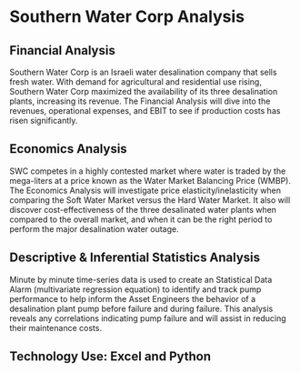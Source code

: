 # Southern Water Corp Analysis #
## Financial Analysis ##
Southern Water Corp is an Israeli water desalination company that sells fresh water. With demand for agricultural and residential use rising, Southern Water Corp maximized the availability of its three desalination plants, increasing its revenue. The Financial Analysis will dive into the revenues, operational expenses, and EBIT to see if production costs has risen significantly.

## Economics Analysis ##
SWC competes in a highly contested market where water is traded by the mega-liters at a price known as the Water Market Balancing Price (WMBP). The Economics Analysis will investigate price elasticity/inelasticity when comparing the Soft Water Market versus the Hard Water Market. It also will discover cost-effectiveness of the three desalinated water plants when compared to the overall market, and when it can be the right period to perform the major desalination water outage.

## Descriptive & Inferential Statistics Analysis ##
Minute by minute time-series data is used to create an Statistical Data Alarm (multivariate regression equation) to identify and track pump performance to help inform the Asset Engineers the behavior of a desalination plant pump before failure and during failure. This analysis reveals any correlations indicating pump failure and will assist in reducing their maintenance costs.

## Technology Use: Excel and Python ##
